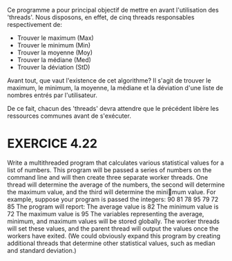 Ce programme a pour principal objectif de mettre en avant l'utilisation des 'threads'. Nous disposons, en effet, de cinq threads responsables respectivement de:
- Trouver le maximum (Max)
- Trouver le minimum (Min)
- Trouver la moyenne (Moy)
- Trouver la médiane (Med)
- Trouver la déviation (StD)

Avant tout, que vaut l'existence de cet algorithme? Il s'agit de trouver le maximum, le minimum, la moyenne, la médiane et la déviation d'une liste de nombres entrés par l'utilisateur.

De ce fait, chacun des 'threads' devra attendre que le précédent libère les ressources communes avant de s'exécuter.

EXERCICE 4.22
=============
Write a multithreaded program that calculates various statistical values for a list of numbers. This program will be passed a series of numbers on the command line and will then create three separate worker threads. One thread will determine the average of the numbers, the second will determine the maximum value, and the third will determine the minimum value. For example, suppose your program is passed the integers:
90 81 78 95 79 72 85
The program will report:
The average value is 82
The minimum value is 72
The maximum value is 95
The variables representing the average, minimum, and maximum values will be stored globally. The worker threads will set these values, and the parent thread will output the values once the workers have exited.
(We could obviously expand this program by creating additional threads that determine other statistical values, such as median and standard deviation.)

